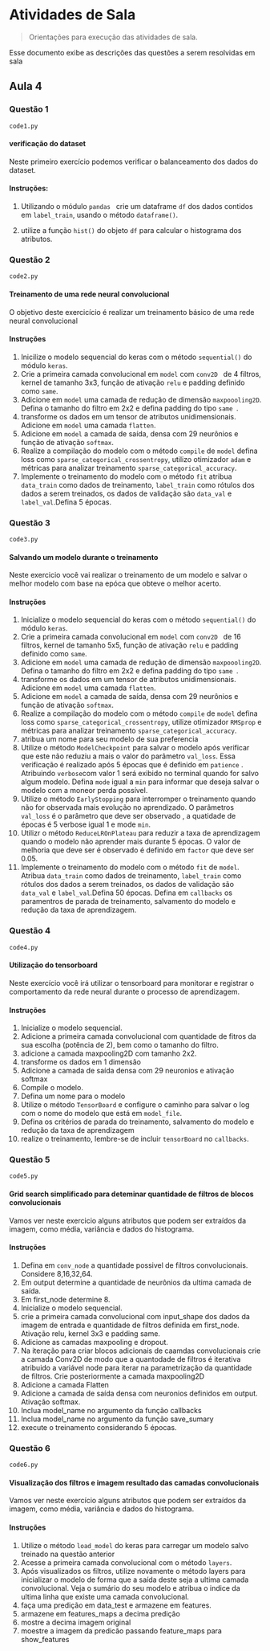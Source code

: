 # Atividades de Sala
> Orientações para execução das atividades de sala.

Esse documento exibe as descrições das questões a serem resolvidas em sala

##  Aula 4

### Questão 1

```code1.py```

#### verificação do dataset

Neste primeiro exercício podemos verificar o balanceamento dos dados do dataset.

#### Instruções:

1)  Utilizando o módulo ``pandas `` crie um dataframe  ``df`` dos dados contidos em ``label_train``, usando o método `` dataframe() ``. 
   
2)  utilize a função `` hist() `` do objeto ``df`` para calcular o histograma dos atributos.

### Questão 2

```code2.py```

#### Treinamento de uma rede neural convolucional

O objetivo deste exercicício é realizar um treinamento básico de uma rede neural convolucional

#### Instruções 

1) Inicilize o modelo sequencial do keras com o método ``sequential()`` do módulo `` keras ``.
2) Crie a primeira camada convolucional em ``model``  com ``conv2D `` de 4 filtros, kernel de tamanho 3x3, função de ativação ``relu`` e padding definido como  ``same``.
3) Adicione em ``model`` uma camada de redução de dimensão ``maxpoooling2D``. Defina o tamanho do filtro em 2x2 e defina padding do tipo ``same ``.
4) transforme os dados em um tensor de atributos unidimensionais. Adicione em ``model`` uma camada ``flatten``.
5) Adicione em ``model`` a camada de saída, densa com 29 neurônios e função de ativação ``softmax``.
6) Realize a compilação do modelo com o método ``compile`` de ``model`` defina loss como ``sparse_categorical_crossentropy``, utilizo otimizador ``adam`` e métricas para analizar treinamento ``sparse_categorical_accuracy``.
7) Implemente o treinamento do modelo com o método ``fit`` atribua ``data_train``  como dados de treinamento, ``label_train`` como rótulos dos dados a serem treinados, os dados de validação são ``data_val`` e ``label_val``.Defina 5 épocas.


### Questão 3

```code3.py```

#### Salvando um modelo durante o treinamento

Neste exercicio você vai realizar o treinamento de um modelo e salvar o melhor modelo com base na epóca que obteve o melhor acerto.

#### Instruções

1) Inicialize o modelo sequencial do keras com o método ``sequential()`` do módulo `` keras ``.
2) Crie a primeira camada convolucional em ``model``  com ``conv2D `` de 16 filtros, kernel de tamanho 5x5, função de ativação ``relu`` e padding definido como  ``same``.
3) Adicione em ``model`` uma camada de redução de dimensão ``maxpoooling2D``. Defina o tamanho do filtro em 2x2 e defina padding do tipo ``same ``.
4) transforme os dados em um tensor de atributos unidimensionais. Adicione em ``model`` uma camada ``flatten``.
5) Adicione em ``model`` a camada de saída, densa com 29 neurônios e função de ativação ``softmax``.
6) Realize a compilação do modelo com o método ``compile`` de ``model`` defina loss como ``sparse_categorical_crossentropy``, utilize otimizador ``RMSprop`` e métricas para analizar treinamento ``sparse_categorical_accuracy``.
7) atribua um nome para seu modelo de sua preferencia
8) Utilize o método ``ModelCheckpoint`` para salvar o modelo após verificar que este não reduziu a mais o valor do parâmetro ``val_loss``. Essa verificação é realizado após 5 épocas que é definido em ``patience`` . Atribuindo ``verbose``com valor 1 será exibido no terminal quando for salvo algum modelo. Defina ``mode`` igual a ``min`` para informar que deseja salvar o modelo com a moneor perda possível.
9) Utilize o método ``EarlyStopping`` para interromper o treinamento quando não for observada mais evolução no aprendizado. O parâmetros ``val_loss`` é o parâmetro que deve ser observado , a quatidade de épocas é 5 verbose igual 1 e mode ``min``.
10) Utilizr o método ``ReduceLROnPlateau`` para reduzir a taxa de aprendizagem quando o modelo não aprender mais durante 5 épocas. O valor de melhoria que deve ser é observado é definido em ``factor`` que deve ser 0.05.
11) Implemente o treinamento do modelo com o método ``fit`` de ``model``. Atribua ``data_train``  como dados de treinamento, ``label_train`` como rótulos dos dados a serem treinados, os dados de validação são ``data_val`` e ``label_val``.Defina 50 épocas. Defina em ``callbacks`` os paramentros de parada de treinamento, salvamento do modelo e redução da taxa de aprendizagem.


### Questão 4

```code4.py```

#### Utilização do tensorboard

Neste exercício você irá utilizar o tensorboard para monitorar e registrar o comportamento da rede neural durante o processo de aprendizagem.

#### Instruções

1) Inicialize o modelo sequencial.
2) Adicione a primeira camada convolucional com quantidade de fitros da sua escolha (potência de 2), bem como o tamanho do filtro.
3) adicione a camada maxpooling2D com tamanho 2x2.
4) transforme os dados em 1 dimensão
5) Adicione a camada de saída densa com 29 neuronios e ativação softmax
6) Compile o modelo.
7) Defina um nome para o modelo
8) Utilize o método ``TensorBoard`` e configure o caminho para salvar o log com o nome do modelo que está em ``model_file``.
9) Defina os critérios de parada do treinamento, salvamento do modelo e redução da taxa de aprendizagem 
10) realize o treinamento, lembre-se de incluir ``tensorBoard`` no ``callbacks``.


### Questão 5

```code5.py```

#### Grid search simplificado para deteminar quantidade de filtros de blocos convolucionais 

 Vamos ver neste exercicio alguns atributos que podem ser extraídos da imagem, como média, variância e dados do histograma.

#### Instruções
1) Defina em ``conv_node`` a quantidade possivel de filtros convolucionais. Considere 8,16,32,64.
2) Em output determine a quantidade de neurônios da ultima camada de saída.
3) Em first_node determine 8.
4) Inicialize o modelo sequencial.
5) crie a primeira camada convolucional com input_shape dos dados da imagem de entrada e quantidade de filtros definida em first_node. Ativação relu, kernel 3x3 e padding same.
6) Adicione as camadas maxpooling e dropout.
7) Na iteração para criar blocos adicionais de caamdas convolucionais crie a camada Conv2D de modo que a quantodade de filtros é iterativa atribuido a variável node para iterar na parametrização da quantidade de filtros. Crie posteriormente  a camada maxpooling2D
8) Adicione a camada Flatten
9) Adicione a camada de saída densa com neuronios definidos em output. Ativação softmax.
10) Inclua model_name no argumento da função callbacks 
11) Inclua model_name no argumento da função save_sumary
12) execute o treinamento considerando 5 épocas.

### Questão 6

```code6.py```

#### Visualização dos filtros e imagem resultado das camadas convolucionais

Vamos ver neste exercício alguns atributos que podem ser extraídos da imagem, como média, variância e dados do histograma.

#### Instruções
1) Utilize o método ``load_model`` do keras para carregar um modelo salvo treinado na questão anterior
2) Acesse a primeira camada convolucional com o método ``layers``.
3) Após visualizados os filtros, utilize novamente o método layers para inicializar o modelo de forma que a saída deste seja a ultima camada convolucional. Veja o sumário do seu modelo e atribua o indice da ultima linha que existe uma camada convolucional.
4) faça uma predição em data_test e armazene em features.
5) armazene em features_maps a decima predição
6) mostre a decima imagem original
7) moestre a imagem da predicão passando feature_maps para show_features